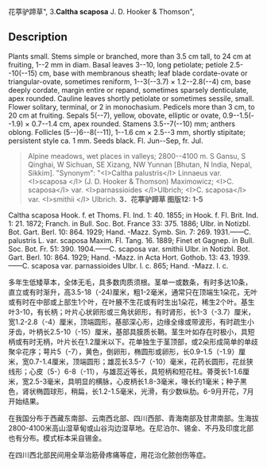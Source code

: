 花葶驴蹄草",
3.**Caltha scaposa** J. D. Hooker & Thomson",

## Description
Plants small. Stems simple or branched, more than 3.5 cm tall, to 24 cm at fruiting, 1--2 mm in diam. Basal leaves 3--10, long petiolate; petiole 2.5--10(--15) cm, base with membranous sheath; leaf blade cordate-ovate or triangular-ovate, sometimes reniform, 1--3(--3.7) × 1.2--2.8(--4) cm, base deeply cordate, margin entire or repand, sometimes sparsely denticulate, apex rounded. Cauline leaves shortly petiolate or sometimes sessile, small. Flower solitary, terminal, or 2 in monochasium. Pedicels more than 3 cm, to 20 cm at fruiting. Sepals 5(--7), yellow, obovate, elliptic or ovate, 0.9--1.5(--1.9) × 0.7--1.4 cm, apex rounded. Stamens 3.5--7(--10) mm; anthers oblong. Follicles (5--)6--8(--11), 1--1.6 cm × 2.5--3 mm, shortly stipitate; persistent style ca. 1 mm. Seeds black. Fl. Jun--Sep, fr. Jul.

> Alpine meadows, wet places in valleys; 2800--4100 m. S Gansu, S Qinghai, W Sichuan, SE Xizang, NW Yunnan [Bhutan, N India, Nepal, Sikkim].
  "Synonym": "&lt;I&gt;Caltha palustris&lt;/I&gt; Linnaeus var. &lt;I&gt;scaposa &lt;/I&gt; (J. D. Hooker &amp; Thomson) Maximowicz; &lt;I&gt;C. scaposa&lt;/I&gt; var. &lt;I&gt;parnassioides &lt;/I&gt;Ulbrich; &lt;I&gt;C. scaposa&lt;/I&gt; var. &lt;I&gt;smithii &lt;/I&gt; Ulbrich.
**3．花葶驴蹄草 图版12: 1-5**

Caltha scaposa Hook. f. et Thoms. Fl. Ind. 1: 40. 1855; in Hook. f. Fl. Brit. Ind. 1: 21. 1872; Franch. in Bull. Soc. Bot. France 33: 375. 1886; Ulbr. in Notizbl. Bot. Gart. Berl. 10: 864. 1929; Hand. -Mazz. Symb. Sin. 7: 269. 1931.——C. palustris L. var. scaposa Maxim. Fl. Tang. 16. 1889; Finet et Gagnep. in Bull. Soc. Bot. Fr. 51: 390. 1904.——C. scaposa var. smithii Ulbr. in Notizbl. Bot. Gart. Berl. 10: 864. 1929; Hand. -Mazz. in Acta Hort. Gothob. 13: 43. 1939.——C. scaposa var. parnassioides Ulbr. l. c. 865; Hand. -Mazz. l. c.

多年生低矮草本，全体无毛，具多数肉质须根。茎单一或数条，有时多达10条，直立或有时渐升，高3.5-18（-24)厘米，粗1-2毫米，通常只在顶端生1朵花，无叶或有时在中部或上部生1个叶，在叶腋不生花或有时生出1朵花，稀生2个叶。基生叶3-10，有长柄；叶片心状卵形或三角状卵形，有时肾形，长1-3（-3.7）厘米，宽1.2-2.8（-4）厘米，顶端圆形，基部深心形，边缘全缘或带波形，有时疏生小牙齿，叶柄长2.5-10（-15）厘米，基部具膜质长鞘。茎生叶如存在时极小，具短柄或有时无柄，叶片长在1.2厘米以下。花单独生于茎顶部，或2朵形成简单的单歧聚伞花序；萼片5（-7），黄色，倒卵形，椭圆形或卵形，长0.9-1.5（-1.9）厘米，宽0.7-1.4厘米，顶端圆形；雄蕊长3.5-7（-10）毫米，花药长圆形，花丝狭线形；心皮（5-）6-8（-11），与雄蕊近等长，具短柄和短花柱。蓇葖长1-1.6厘米，宽2.5-3毫米，具明显的横脉，心皮柄长1.8-3毫米，喙长约1毫米；种子黑色，肾状椭圆球形，稍扁，长1.2-1.5毫米，光滑，有少数纵肋。6-9月开花，7月开始结果。

在我国分布于西藏东南部、云南西北部、四川西部、青海南部及甘肃南部。生海拔2800-4100米高山湿草甸或山谷沟边湿草地。在尼泊尔、锡金、不丹及印度北部也有分布。模式标本采自锡金。

在四川西北部民间用全草治筋骨疼痛等症，用花治化脓创伤等症。
